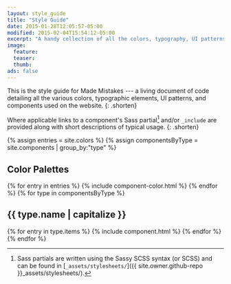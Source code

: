 ```yaml
---
layout: style_guide
title: "Style Guide"
date: 2015-01-28T12:05:57-05:00
modified: 2015-02-04T15:54:12-05:00
excerpt: "A handy collection of all the colors, typography, UI patterns, and components used on Made Mistakes."
image:
  feature:
  teaser:
  thumb:
ads: false
---
```


This is the style guide for Made Mistakes --- a living document of code detailing all the various colors, typographic elements, UI patterns, and components used on the website.
{: .shorten}

Where applicable links to a component's Sass partial[^sass] and/or `_include` are provided along with short descriptions of typical usage.
{: .shorten}

[^sass]: Sass partials are written using the Sassy SCSS syntax (or SCSS) and can be found in [`_assets/stylesheets/`]({{ site.owner.github-repo }}_assets/stylesheets/).

{% assign entries = site.colors %}
{% assign componentsByType = site.components | group_by:"type" %}

<!-- <nav class="toc cf">
  <ul id="markdown-toc">
    <li><a href="#guide-color-palettes">Color Palettes</a></li>
    {% for type in componentsByType %}
      <li><a href="#guide-{{ type.name }}">{{ type.name | capitalize }}</a></li>
    {% endfor %}
  </ul>
</nav> -->

<h2 id="guide-color-palettes" class="cf">Color Palettes</h2>
{% for entry in entries %}
  {% include component-color.html %}
{% endfor %}
{% for type in componentsByType %}
<h2 id="guide-{{ type.name }}" class="cf">{{ type.name | capitalize }}</h2>
{% for entry in type.items %}
{% include component.html %}
{% endfor %}
{% endfor %}
